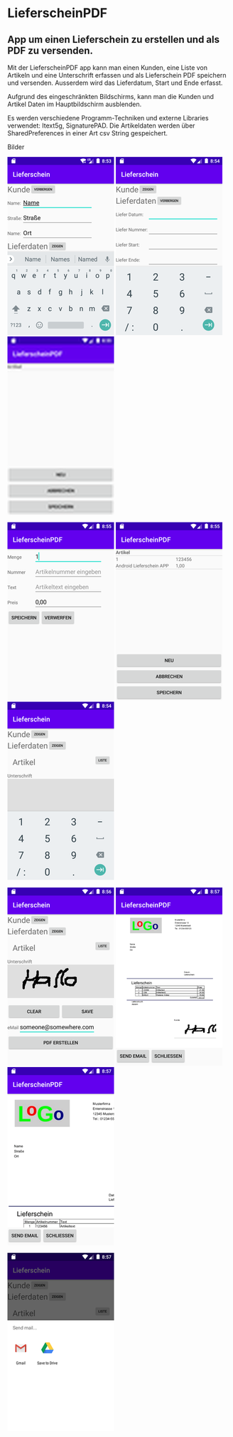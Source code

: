 # LieferscheinPDF

## App um einen Lieferschein zu erstellen und als PDF zu versenden.

Mit der LieferscheinPDF app kann man einen Kunden, eine Liste von Artikeln und eine Unterschrift erfassen und als Lieferschein PDF speichern und versenden. Ausserdem wird das Lieferdatum, Start und Ende erfasst.

Aufgrund des eingeschränkten Bildschirms, kann man die Kunden und Artikel Daten im Hauptbildschirm ausblenden.

Es werden verschiedene Programm-Techniken und externe Libraries verwendet: Itext5g, SignaturePAD. Die Artikeldaten werden über SharedPreferences in einer Art csv String gespeichert.

Bilder

![Haupt Bildschirm](https://raw.githubusercontent.com/hjgode/LieferscheinPDF/master/doc/main_01.png)
![Haupt Bildschirm 2](https://raw.githubusercontent.com/hjgode/LieferscheinPDF/master/doc/main_02.png)
![Artikel Liste](https://raw.githubusercontent.com/hjgode/LieferscheinPDF/master/doc/artikel-liste_01.png)

![Artikel anlegen](https://raw.githubusercontent.com/hjgode/LieferscheinPDF/master/doc/artikel_neu.png)
![Artikel Liste](https://raw.githubusercontent.com/hjgode/LieferscheinPDF/master/doc/artikelliste_02.png)
![Unterschriftsfeld](https://raw.githubusercontent.com/hjgode/LieferscheinPDF/master/doc/main_signature.png)

![Unterschrift](https://raw.githubusercontent.com/hjgode/LieferscheinPDF/master/doc/main_signed.png)
![PDF Vorschau](https://raw.githubusercontent.com/hjgode/LieferscheinPDF/master/doc/pdf_vorschau.png)
![PDF Vorschau zoomed](https://raw.githubusercontent.com/hjgode/LieferscheinPDF/master/doc/pdf_vorschau_zoomed.png)

![Versenden](https://raw.githubusercontent.com/hjgode/LieferscheinPDF/master/doc/versenden.png)
